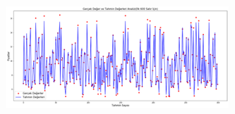 ![ilk300](https://github.com/pondoo/netas-turkish-stock-analysis-with-lstm-last-7-years-99r2/blob/master/images/netas300.png)
